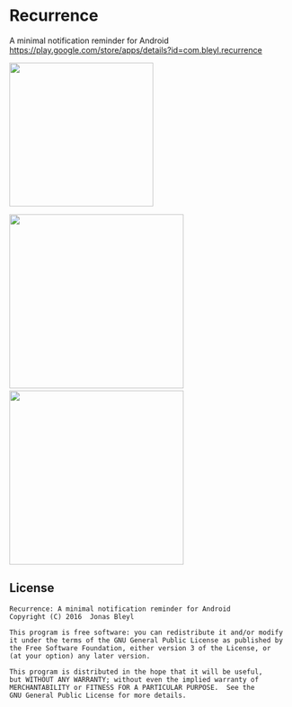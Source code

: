 # Recurrence
A minimal notification reminder for Android  
https://play.google.com/store/apps/details?id=com.bleyl.recurrence

<img src="https://raw.githubusercontent.com/JonasBleyl/Recurrence/master/app/src/main/ic_launcher-web.png" width="256">

<img src="https://lh3.googleusercontent.com/WlWqY_GJ_s3Ismcz6uxzzWDgikRix_71uzh-2vy8o02JVkPdXpyzMw2DVKpOQl9e-I8=h2000" width="310">　　<img src="https://lh3.googleusercontent.com/FoJ1UF4pf9jYtKShVAXIC41C_9dfAURmy6eL_4WmANUeZGGFGx0ga4xs2iODNPmVGA=h2000" width="310">


License
-------

    Recurrence: A minimal notification reminder for Android
    Copyright (C) 2016  Jonas Bleyl

    This program is free software: you can redistribute it and/or modify
    it under the terms of the GNU General Public License as published by
    the Free Software Foundation, either version 3 of the License, or
    (at your option) any later version.

    This program is distributed in the hope that it will be useful,
    but WITHOUT ANY WARRANTY; without even the implied warranty of
    MERCHANTABILITY or FITNESS FOR A PARTICULAR PURPOSE.  See the
    GNU General Public License for more details.
